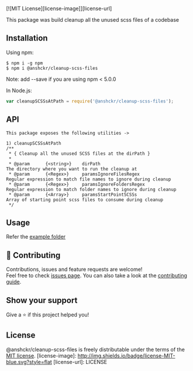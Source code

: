 [![MIT License][license-image]][license-url]

This package was build cleanup all the unused scss files of a codebase

## Installation

Using npm:
```shell
$ npm i -g npm
$ npm i @anshckr/cleanup-scss-files
```
Note: add --save if you are using npm < 5.0.0

In Node.js:
```js
var cleanupSCSSsAtPath = require('@anshckr/cleanup-scss-files');
```

## API

```
This package exposes the following utilities ->

1) cleanupSCSSsAtPath
/**
 * { Cleanup all the unused SCSS files at the dirPath }
 *
 * @param      {<string>}    dirPath                                The directory where you want to run the cleanup at
 * @param      {<Regex>}     paramsIgnoreFilesRegex                 Regular expression to match file names to ignore during cleanup
 * @param      {<Regex>}     paramsIgnoreFoldersRegex               Regular expression to match folder names to ignore during cleanup
 * @param      {<Array>}     paramsStartPointSCSSs                  Array of starting point scss files to consume during cleanup
 */

```

## Usage

Refer the [example folder](https://github.com/anshckr/cleanup-scss-files/tree/master/example)

## 🤝 Contributing

Contributions, issues and feature requests are welcome!<br />Feel free to check [issues page](https://github.com/anshckr/cleanup-scss-files/issues). You can also take a look at the [contributing guide](https://github.com/anshckr/cleanup-scss-files/blob/master/CONTRIBUTING.md).

## Show your support

Give a ⭐️ if this project helped you!

## License

@anshckr/cleanup-scss-files is freely distributable under the terms of the [MIT license](https://github.com/anshckr/cleanup-scss-files/blob/master/LICENSE).
[license-image]: http://img.shields.io/badge/license-MIT-blue.svg?style=flat
[license-url]: LICENSE
